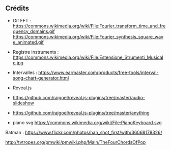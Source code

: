 ## Crédits

* Gif FFT : https://commons.wikimedia.org/wiki/File:Fourier_transform_time_and_frequency_domains.gif
  https://commons.wikimedia.org/wiki/File:Fourier_synthesis_square_wave_animated.gif

* Registre instruments : https://commons.wikimedia.org/wiki/File:Estensione_Strumenti_Musicale.jpg

* Intervalles : https://www.earmaster.com/products/free-tools/interval-song-chart-generator.html


* Reveal.js
 
* https://github.com/rajgoel/reveal.js-plugins/tree/master/audio-slideshow

* https://github.com/rajgoel/reveal.js-plugins/tree/master/anything

* piano svg https://commons.wikimedia.org/wiki/File:PianoKeyboard.svg

Batman : https://www.flickr.com/photos/han_shot_first/with/36068178326/

http://tvtropes.org/pmwiki/pmwiki.php/Main/TheFourChordsOfPop